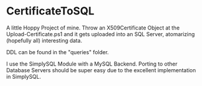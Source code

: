# CertificateToSQL

A little Hoppy Project of mine. Throw an X509Certificate Object at the Upload-Certificate.ps1 and it gets uploaded into an SQL Server, atomarizing (hopefully all) interesting data.

DDL can be found in the "queries" folder.

I use the SimplySQL Module with a MySQL Backend. Porting to other Database Servers should be super easy due to the excellent implementation in SimplySQL.